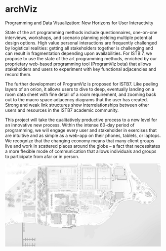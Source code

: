 # archViz

Programming and Data Visualization: New Horizons for User Interactivity

State of the art programming methods include questionnaires, one-on-one interviews, workshops, and scenario planning yielding multiple potential design options. High value personal interactions are frequently challenged by logistical realities: getting all stakeholders together is challenging and can result in fragmentation depending upon availabilities. For ISTB 7, we propose to use the state of the art programming methods, enriched by our proprietary web-based programming tool (ProgramViz beta) that allows stakeholders and users to experiment with key functional adjacencies and record them.

The further development of ProgramViz is proposed for ISTB7. Like peeling layers of an onion, it allows users to dive to deep, eventually landing on a room data sheet with fine detail of a room requirement, and zooming back out to the macro space adjacency diagrams that the user has created. Strong and weak link structures show interrelationships between other users and resources in the ISTB7 academic community.

This project will take the qualitatively productive process to a new level for an innovative new process. Within the intense 60-day period of programming, we will engage every user and stakeholder in exercises that are intuitive and as simple as a web-app on their phones, tablets, or laptops. We recognize that the changing economy means that many client groups live and work in scattered places around the globe – a fact that necessitates a more flexible mode of communication that allows individuals and groups to participate from afar or in person.

![Screenshot](/static/images/brentwood-master-plan.jpg?raw=true "Title")
